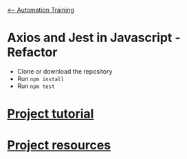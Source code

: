 [<-- Automation Training](https://github.com/AdrianP-Trusk/trusk-automation-training)

# Axios and Jest in Javascript - Refactor

- Clone or download the repository
- Run `npm install`
- Run `npm test`

# [Project tutorial](tuto.md)

# [Project resources](resources.md)